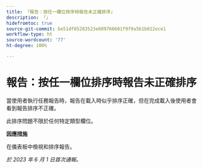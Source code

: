 ```yaml
---
title: 「報告：按任一欄位排序時報告未正確排序」
description: 「」
hidefromtoc: true
source-git-commit: be51df85283523e609766601f9f9a5b1b012ece1
workflow-type: ht
source-wordcount: '77'
ht-degree: 100%

---
```



# 報告：按任一欄位排序時報告未正確排序


當使用者執行任務報告時，報告在載入時似乎排序正確，但在完成載入後使用者會看到報告排序不正確。

此排序問題不限於任何特定類型欄位。

**因應措施**

在儀表板中檢視和排序報告。

_於 2023 年 6 月 1 日首次通報。_